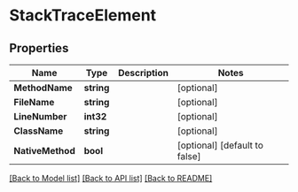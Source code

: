 # StackTraceElement

## Properties
Name | Type | Description | Notes
------------ | ------------- | ------------- | -------------
**MethodName** | **string** |  | [optional] 
**FileName** | **string** |  | [optional] 
**LineNumber** | **int32** |  | [optional] 
**ClassName** | **string** |  | [optional] 
**NativeMethod** | **bool** |  | [optional] [default to false]

[[Back to Model list]](../README.md#documentation-for-models) [[Back to API list]](../README.md#documentation-for-api-endpoints) [[Back to README]](../README.md)


